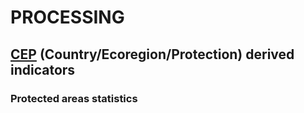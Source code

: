 # PROCESSING 
## [CEP](../README.md) (Country/Ecoregion/Protection) derived indicators
### Protected areas statistics




